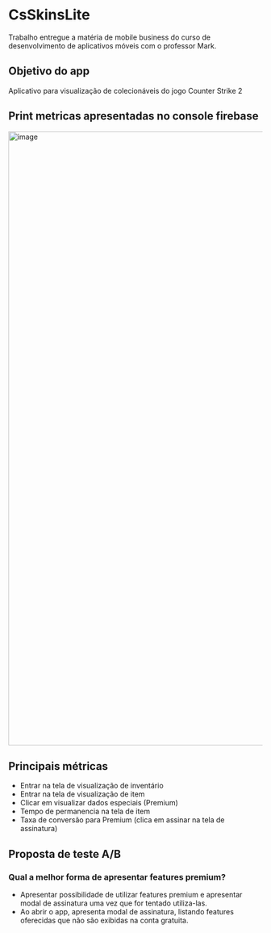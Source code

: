 # CsSkinsLite

Trabalho entregue a matéria de mobile business do curso de desenvolvimento de aplicativos móveis com o professor Mark.

## Objetivo do app
Aplicativo para visualização de colecionáveis do jogo Counter Strike 2

## Print metricas apresentadas no console firebase
<img width="1216" alt="image" src="https://github.com/BrunoThuma/CsSkinsLite/assets/40045005/cf997fbd-8ede-4a2e-a0f6-ee5f6ffc70ce">


## Principais métricas
- Entrar na tela de visualização de inventário
- Entrar na tela de visualização de item
- Clicar em visualizar dados especiais (Premium)
- Tempo de permanencia na tela de item
- Taxa de conversão para Premium (clica em assinar na tela de assinatura)

## Proposta de teste A/B
### Qual a melhor forma de apresentar features premium?
- Apresentar possibilidade de utilizar features premium e apresentar modal de assinatura uma vez que for tentado utiliza-las.
- Ao abrir o app, apresenta modal de assinatura, listando features oferecidas que não são exibidas na conta gratuita.
